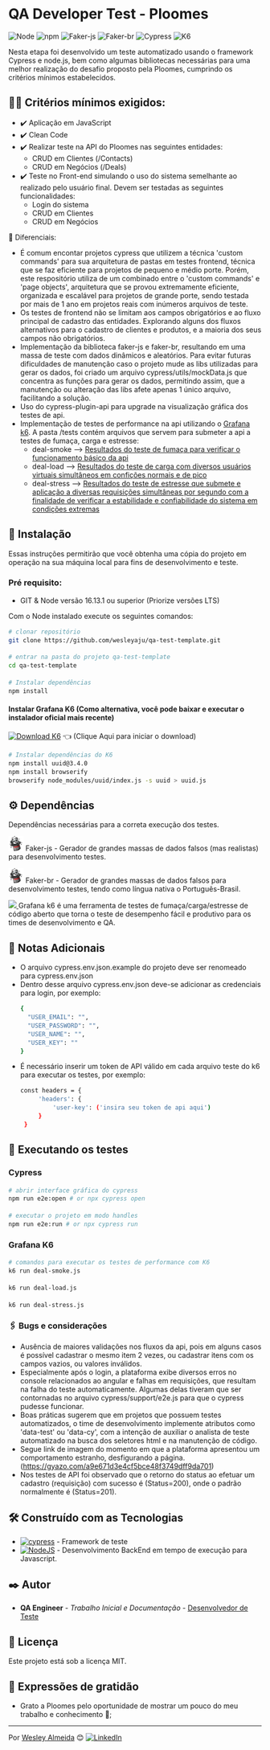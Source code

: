 # QA Developer Test - Ploomes
![Node](https://img.shields.io/badge/Node-v16.13.1-brightgreen) ![npm](https://img.shields.io/badge/npm-v8.1.2-green) ![Faker-js](https://img.shields.io/badge/Faker--js-v7.6.0-yellowgreen) ![Faker-br](https://img.shields.io/badge/Faker--br-v0.4.1-orange) ![Cypress](https://img.shields.io/badge/Cypress-v12.3.0-blue) ![K6](https://img.shields.io/badge/Grafana%20K6-v0.42.0-blueviolet)

Nesta etapa foi desenvolvido um teste automatizado usando o framework Cypress e node.js, bem como algumas bibliotecas necessárias para uma melhor realização do desafio proposto pela Ploomes, cumprindo os critérios mínimos estabelecidos.

## 👩‍💻 Critérios mínimos exigidos:
- ✔️ Aplicação em JavaScript
- ✔️ Clean Code
- ✔️ Realizar teste na API do Ploomes nas seguintes entidades:
  - CRUD em Clientes (/Contacts)
  - CRUD em Negócios (/Deals)
- ✔️ Teste no Front-end simulando o uso do sistema semelhante ao realizado pelo usuário final. Devem ser testadas as seguintes funcionalidades:
  - Login do sistema
  - CRUD em Clientes
  - CRUD em Negócios

🎯 Diferenciais:
- É comum encontar projetos cypress que utilizem a técnica 'custom commands' para sua arquitetura de pastas em testes frontend, técnica que se faz eficiente para projetos de pequeno e médio porte. Porém, este respositório utiliza de um combinado entre o 'custom commands' e 'page objects', arquitetura que se provou extremamente eficiente, organizada e escalável para projetos de grande porte, sendo testada por mais de 1 ano em projetos reais com inúmeros arquivos de teste.
- Os testes de frontend não se limitam aos campos obrigatórios e ao fluxo principal de cadastro das entidades. Explorando alguns dos fluxos alternativos para o cadastro de clientes e produtos, e a maioria dos seus campos não obrigatórios.
- Implementação da biblioteca faker-js e faker-br, resultando em uma massa de teste com dados dinâmicos e aleatórios. Para evitar futuras dificuldades de manutenção caso o projeto mude as libs utilizadas para gerar os dados, foi criado um arquivo cypress/utils/mockData.js que concentra as funções para gerar os dados, permitindo assim, que a manutenção ou alteração das libs afete apenas 1 único arquivo, facilitando a solução.
- Uso do cypress-plugin-api para upgrade na visualização gráfica dos testes de api.
- Implementação de testes de performance na api utilizando o [Grafana k6](https://github.com/wesleyaju). A pasta /tests contém arquivos que servem para submeter a api a testes de fumaça, carga e estresse:
    * deal-smoke --> [Resultados do teste de fumaça para verificar o funcionamento básico da api](https://gyazo.com/3adfd17f0851bba6025d59c0e591d6e6)
    * deal-load --> [Resultados do teste de carga com diversos usuários virtuais simultâneos em confições normais e de pico](https://gyazo.com/9303281d3abce8456d4e353769ab43cd)
    * deal-stress --> [Resultados do teste de estresse que submete e aplicação a diversas requisições simultâneas por segundo com a finalidade de verificar a estabilidade e confiabilidade do sistema em condições extremas](https://gyazo.com/1344f014dc5f5b439e5271f2a1c255a6)

## 🔧 Instalação
 Essas instruções permitirão que você obtenha uma cópia do projeto em operação na sua máquina local para fins de desenvolvimento e teste.
 
### Pré requisito: 

  - GIT & Node versão 16.13.1 ou superior (Priorize versões LTS)

Com o Node instalado execute os seguintes comandos:

```bash
# clonar repositório
git clone https://github.com/wesleyaju/qa-test-template.git

# entrar na pasta do projeto qa-test-template
cd qa-test-template

# Instalar dependências
npm install
```
#### Instalar Grafana K6 (Como alternativa, você pode baixar e executar o instalador oficial mais recente)
[![Download K6](https://img.shields.io/badge/K6-090909?style=for-the-badge&logo=k6&logoColor=7D64FF)](https://dl.k6.io/msi/k6-latest-amd64.msi)  👈 (Clique Aqui para iniciar o download)

```bash
# Instalar dependências do K6
npm install uuid@3.4.0
npm install browserify
browserify node_modules/uuid/index.js -s uuid > uuid.js
```

## ⚙️ Dependências

Dependências necessárias para a correta execução dos testes.

<div align="left">
  <img src="https://github.com/faker-js/faker/blob/next/docs/public/logo.svg" width="30"/> Faker-js - Gerador de grandes massas de dados falsos (mas realistas) para desenvolvimento testes.
  
  <img src="https://github.com/faker-js/faker/blob/next/docs/public/logo.svg" width="30"/> Faker-br - Gerador de grandes massas de dados falsos para desenvolvimento testes, tendo como língua nativa o Português-Brasil.

 <a href="https://k6.io/docs/get-started/installation/" target="_blank"> <img src="https://upload.wikimedia.org/wikipedia/commons/thumb/5/54/K6-load-testing-tool-logo.svg/2105px-K6-load-testing-tool-logo.svg.png" width="30"/> </a> Grafana k6 é uma ferramenta de testes de fumaça/carga/estresse de código aberto que torna o teste de desempenho fácil e produtivo para os times de desenvolvimento e QA.
</div>
  
 ## 📝 Notas Adicionais

- O arquivo cypress.env.json.example do projeto deve ser renomeado para cypress.env.json
- Dentro desse arquivo cypress.env.json deve-se adicionar as credenciais para login, por exemplo:
  ```bash
  {
    "USER_EMAIL": "",
    "USER_PASSWORD": "",
    "USER_NAME": "",
    "USER_KEY": ""
  }
  ```
- É necessário inserir um token de API válido em cada arquivo teste do k6 para executar os testes, por exemplo:
   ```bash
  const headers = {
        'headers': {
            'user-key': ('insira seu token de api aqui')
        }
    }
   ```

## 🧪 Executando os testes
  ### Cypress
```bash
# abrir interface gráfica do cypress
npm run e2e:open # or npx cypress open

# executar o projeto em modo handles
npm run e2e:run # or npx cypress run
```
  ### Grafana K6
```bash
# comandos para executar os testes de performance com K6
k6 run deal-smoke.js 

k6 run deal-load.js

k6 run deal-stress.js
```

### 🖇️ Bugs e considerações

- Ausência de maiores validações nos fluxos da api, pois em alguns casos é possível cadastrar o mesmo item 2 vezes, ou cadastrar itens com os campos vazios, ou valores inválidos.
- Especialmente após o login, a plataforma exibe diversos erros no console relacionados ao angular e falhas em requisições, que resultam na falha do teste automaticamente. Algumas delas tiveram que ser contornadas no arquivo cypress/support/e2e.js para que o cypress pudesse funcionar.
- Boas práticas sugerem que em projetos que possuem testes automatizados, o time de desenvolvimento implemente atributos como 'data-test' ou 'data-cy', com a intenção de auxiliar o analista de teste automatizado na busca dos seletores html e na manutenção de código.
- Segue link de imagem do momento em que a plataforma apresentou um comportamento estranho, desfigurando a página. (https://gyazo.com/a9e671d3e4cf5bce48f3749dff9da701)
- Nos testes de API foi observado que o retorno do status ao efetuar um cadastro (requisição) com sucesso é (Status=200), onde o padrão normalmente é (Status=201).

## 🛠️ Construído com as Tecnologias

* [![cypress](https://img.shields.io/badge/-cypress-%23E5E5E5?style=for-the-badge&logo=cypress&logoColor=058a5e)](https://docs.cypress.io/guides/overview/why-cypress) - Framework de teste
* [![NodeJS](https://img.shields.io/badge/node.js-6DA55F?style=for-the-badge&logo=node.js&logoColor=white)](https://nodejs.org/en/docs/) - Desenvolvimento BackEnd em tempo de execução para Javascript.


## ✒️ Autor

* **QA Engineer** - *Trabalho Inicial e Documentação* - [Desenvolvedor de Teste](https://github.com/wesleyaju)

## 📄 Licença

Este projeto está sob a licença MIT.

## 🎁 Expressões de gratidão

* Grato a Ploomes pelo oportunidade de mostrar um pouco do meu trabalho e conhecimento 📢;

---
Por [Wesley Almeida](https://github.com/wesleyaju) 😊
[![LinkedIn](https://img.shields.io/badge/linkedin-%230077B5.svg?style=for-the-badge&logo=linkedin&logoColor=white)](https://www.linkedin.com/in/wesleyalmeida-qa)

